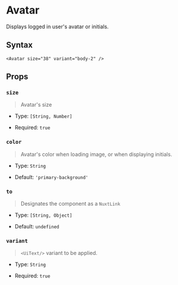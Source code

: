 # Avatar

Displays logged in user's avatar or initials.

## Syntax

```vue
<Avatar size="38" variant="body-2" />
```

## Props

### `size`

> Avatar's size

- Type: `[String, Number]`

- Required: `true`

### `color`

> Avatar's color when loading image, or when displaying initials.

- Type: `String`

- Default: `'primary-background'`

### `to`

> Designates the component as a `NuxtLink`

- Type: `[String, Object]`

- Default: `undefined`

### `variant`

> `<UiText/>` variant to be applied.

- Type: `String`

- Required: `true`
